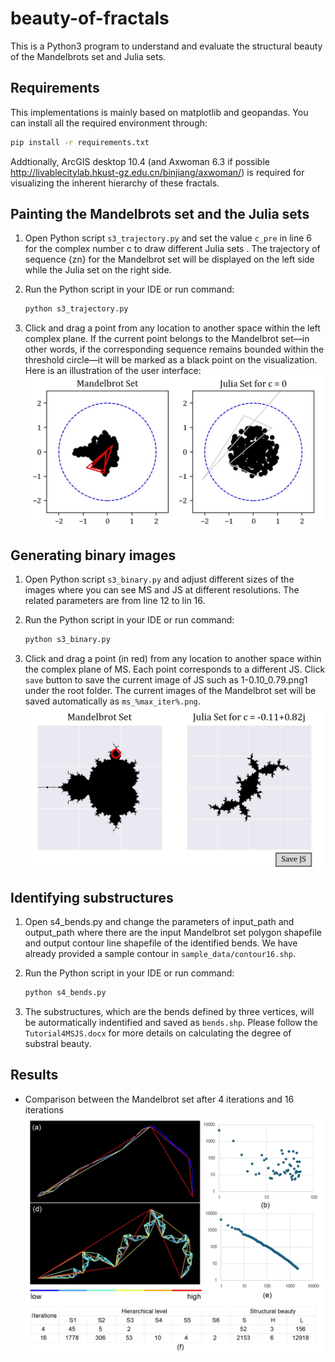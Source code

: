 # beauty-of-fractals

This is a Python3 program to understand and evaluate the structural beauty of the Mandelbrots set and Julia sets.

## Requirements

This implementations is mainly based on matplotlib and geopandas. You can install all the required environment through:

``` bash
pip install -r requirements.txt
```

Addtionally, ArcGIS desktop 10.4 (and Axwoman 6.3 if possible <http://livablecitylab.hkust-gz.edu.cn/binjiang/axwoman/>) is required for visualizing the inherent hierarchy of these fractals.

## Painting the Mandelbrots set and the Julia sets

1. Open Python script `s3_trajectory.py` and set the value `c_pre` in line 6 for the complex number c to draw different Julia sets . The trajectory of sequence {zn} for the Mandelbrot set will be displayed on the left side while the Julia set on the right side.

2. Run the Python script in your IDE or run command:

    ``` bash
    python s3_trajectory.py
    ```

3. Click and drag a point from any location to another space within the left complex plane. If the current point belongs to the Mandelbrot set—in other words, if the corresponding sequence remains bounded within the threshold circle—it will be marked as a black point on the visualization. Here is an illustration of the user interface:
![MSJS](img-folder/Figure1.jpg)

## Generating binary images

1. Open Python script `s3_binary.py` and adjust different sizes of the images where you can see MS and JS at different resolutions. The related parameters are from line 12 to lin 16.

2. Run the Python script in your IDE or run command:

    ``` bash
    python s3_binary.py
    ```

3. Click and drag a point (in red) from any location to another space within the complex plane of MS. Each point corresponds to a different JS. Click `save` button to save the current image of JS such as 1-0.10_0.79.png1 under the root folder. The current images of the Mandelbrot set will be saved automatically as `ms_%max_iter%.png`.
![trajectory](img-folder/Figure2.jpg)

## Identifying substructures

1. Open s4_bends.py and change the parameters of input_path and output_path where there are the input Mandelbrot set polygon shapefile and output contour line shapefile of the identified bends. We have already provided a sample contour in `sample_data/contour16.shp`.

2. Run the Python script in your IDE or run command:

    ``` bash
    python s4_bends.py
    ```

3. The substructures, which are the bends defined by three vertices, will be autormatically indentified and saved as `bends.shp`. Please follow the `Tutorial4MSJS.docx` for more details on calculating the degree of substral beauty.

## Results

* Comparison between the Mandelbrot set after 4 iterations and 16 iterations
![results](img-folder/Figure3.jpg)
